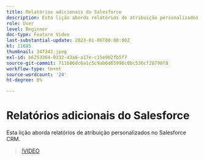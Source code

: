 ```yaml
---
title: Relatórios adicionais do Salesforce
description: Esta lição aborda relatórios de atribuição personalizados no Salesforce CRM.
role: User
level: Beginner
doc-type: Feature Video
last-substantial-update: 2023-01-06T00:00:00Z
kt: 11685
thumbnail: 347242.jpeg
exl-id: b6253364-0332-43a6-a17e-c15e9b2fb5f7
source-git-commit: 711b06dc6a1c5c9ab6d65996c0bc536cf28790f8
workflow-type: tm+mt
source-wordcount: '24'
ht-degree: 0%

---
```


# Relatórios adicionais do Salesforce

Esta lição aborda relatórios de atribuição personalizados no Salesforce CRM.

>[!VIDEO](https://video.tv.adobe.com/v/347242/?quality=12&learn=on)
